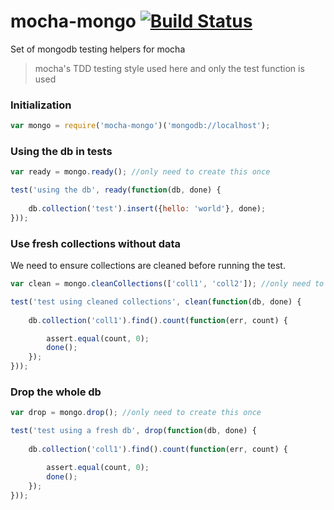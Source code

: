 mocha-mongo [![Build Status](https://travis-ci.org/arunoda/mocha-mongo.png?branch=master)](https://travis-ci.org/arunoda/mocha-mongo)
===========

Set of mongodb testing helpers for mocha

> mocha's TDD testing style used here and only the test function is used 

### Initialization

~~~js
var mongo = require('mocha-mongo')('mongodb://localhost');
~~~

### Using the db in tests

~~~js
var ready = mongo.ready(); //only need to create this once

test('using the db', ready(function(db, done) {
	
	db.collection('test').insert({hello: 'world'}, done);
}));
~~~

### Use fresh collections without data

We need to ensure collections are cleaned before running the test.

~~~js
var clean = mongo.cleanCollections(['coll1', 'coll2']); //only need to create this once

test('test using cleaned collections', clean(function(db, done) {
	
	db.collection('coll1').find().count(function(err, count) {

		assert.equal(count, 0);
		done();
	});
}));
~~~

### Drop the whole db

~~~js
var drop = mongo.drop(); //only need to create this once

test('test using a fresh db', drop(function(db, done) {
	
	db.collection('coll1').find().count(function(err, count) {

		assert.equal(count, 0);
		done();
	});
}));
~~~
